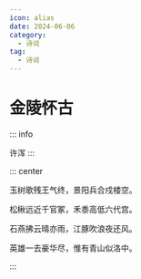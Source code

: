 ```yaml
---
icon: alias
date: 2024-06-06
category:
  - 诗词
tag:
  - 诗词
---
```


# 金陵怀古


<!-- more -->

::: info

许浑
:::


::: center 

玉树歌残王气终，景阳兵合戍楼空。

松楸远近千官冢，禾黍高低六代宫。

石燕拂云晴亦雨，江豚吹浪夜还风。

英雄一去豪华尽，惟有青山似洛中。

:::